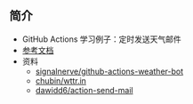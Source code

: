 ## 简介

- GitHub Actions 学习例子：定时发送天气邮件
- [参考文档](http://www.ruanyifeng.com/blog/2019/12/github_actions.html)
- 资料
  - [signalnerve/github-actions-weather-bot](https://github.com/signalnerve/github-actions-weather-bot)
  - [chubin/wttr.in](https://github.com/chubin/wttr.in)
  - [dawidd6/action-send-mail](https://github.com/dawidd6/action-send-mail)

